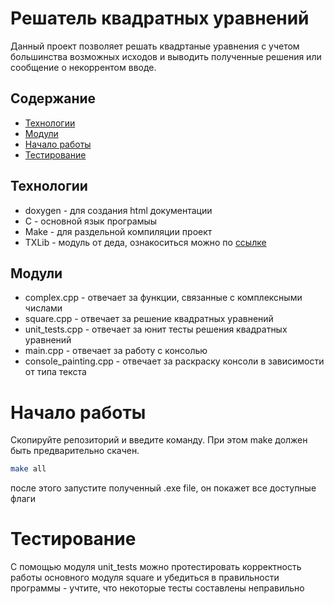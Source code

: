 # Решатель квадратных уравнений
Данный проект позволяет решать квадртаные уравнения с учетом большинства возможных исходов и выводить полученные решения или сообщение о некоррентом вводе.

## Содержание
- [Технологии](#Технологии)
- [Модули](#Модули)
- [Начало работы](#начало-работы)
- [Тестирование](#тестирование)

## Технологии
- doxygen - для создания html документации
- C - основной язык програмыы
- Make - для раздельной компиляции проект
- TXLib - модуль от деда, ознакоситься можно по [ссылке](http://storage.ded32.net.ru/Lib/TX/TXUpdate/Doc/HTML.ru/)

## Модули
- complex.cpp - отвечает за функции, связанные с комплексными числами
- square.cpp - отвечает за решение квадратных уравнений
- unit_tests.cpp - отвечает за юнит тесты решения квадратных уравнений
- main.cpp - отвечает за работу с консолью
- console_painting.cpp - отвечает за раскраску консоли в зависимости от типа текста
# Начало работы
Скопируйте репозиторий и введите команду. 
При этом make должен быть предварительно скачен.
```sh
make all
```
после этого запустите полученный .exe file, он покажет все доступные флаги
# Тестирование
С помощью модуля unit_tests можно протестировать корректность работы основного модуля square и убедиться в правильности программы - учтите, что некоторые тесты составлены неправильно
